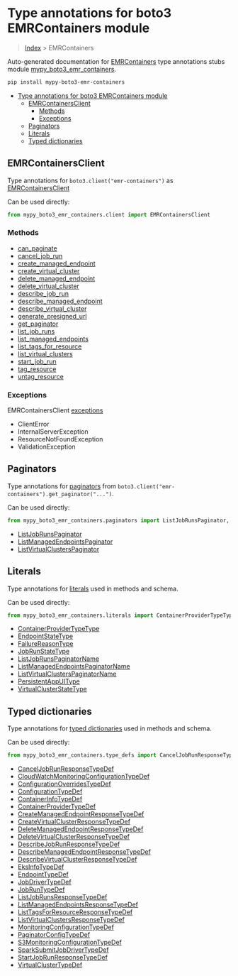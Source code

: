 # Type annotations for boto3 EMRContainers module

> [Index](..) > EMRContainers

Auto-generated documentation for
[EMRContainers](https://boto3.amazonaws.com/v1/documentation/api/1.17.78/reference/services/emr-containers.html#EMRContainers)
type annotations stubs module
[mypy_boto3_emr_containers](https://pypi.org/project/mypy-boto3-emr-containers/).

```bash
pip install mypy-boto3-emr-containers
```

- [Type annotations for boto3 EMRContainers module](#type-annotations-for-boto3-emrcontainers-module)
  - [EMRContainersClient](#emrcontainersclient)
    - [Methods](#methods)
    - [Exceptions](#exceptions)
  - [Paginators](#paginators)
  - [Literals](#literals)
  - [Typed dictionaries](#typed-dictionaries)

## EMRContainersClient

Type annotations for `boto3.client("emr-containers")` as
[EMRContainersClient](./client.md)

Can be used directly:

```python
from mypy_boto3_emr_containers.client import EMRContainersClient
```

### Methods

- [can_paginate](./client.md#can_paginate)
- [cancel_job_run](./client.md#cancel_job_run)
- [create_managed_endpoint](./client.md#create_managed_endpoint)
- [create_virtual_cluster](./client.md#create_virtual_cluster)
- [delete_managed_endpoint](./client.md#delete_managed_endpoint)
- [delete_virtual_cluster](./client.md#delete_virtual_cluster)
- [describe_job_run](./client.md#describe_job_run)
- [describe_managed_endpoint](./client.md#describe_managed_endpoint)
- [describe_virtual_cluster](./client.md#describe_virtual_cluster)
- [generate_presigned_url](./client.md#generate_presigned_url)
- [get_paginator](./client.md#get_paginator)
- [list_job_runs](./client.md#list_job_runs)
- [list_managed_endpoints](./client.md#list_managed_endpoints)
- [list_tags_for_resource](./client.md#list_tags_for_resource)
- [list_virtual_clusters](./client.md#list_virtual_clusters)
- [start_job_run](./client.md#start_job_run)
- [tag_resource](./client.md#tag_resource)
- [untag_resource](./client.md#untag_resource)

### Exceptions

EMRContainersClient [exceptions](./client.md#exceptions)

- ClientError
- InternalServerException
- ResourceNotFoundException
- ValidationException

## Paginators

Type annotations for [paginators](./paginators.md) from
`boto3.client("emr-containers").get_paginator("...")`.

Can be used directly:

```python
from mypy_boto3_emr_containers.paginators import ListJobRunsPaginator, ...
```

- [ListJobRunsPaginator](./paginators.md#listjobrunspaginator)
- [ListManagedEndpointsPaginator](./paginators.md#listmanagedendpointspaginator)
- [ListVirtualClustersPaginator](./paginators.md#listvirtualclusterspaginator)

## Literals

Type annotations for [literals](./literals.md) used in methods and schema.

Can be used directly:

```python
from mypy_boto3_emr_containers.literals import ContainerProviderTypeType, ...
```

- [ContainerProviderTypeType](./literals.md#containerprovidertypetype)
- [EndpointStateType](./literals.md#endpointstatetype)
- [FailureReasonType](./literals.md#failurereasontype)
- [JobRunStateType](./literals.md#jobrunstatetype)
- [ListJobRunsPaginatorName](./literals.md#listjobrunspaginatorname)
- [ListManagedEndpointsPaginatorName](./literals.md#listmanagedendpointspaginatorname)
- [ListVirtualClustersPaginatorName](./literals.md#listvirtualclusterspaginatorname)
- [PersistentAppUIType](./literals.md#persistentappuitype)
- [VirtualClusterStateType](./literals.md#virtualclusterstatetype)

## Typed dictionaries

Type annotations for [typed dictionaries](./type_defs.md) used in methods and
schema.

Can be used directly:

```python
from mypy_boto3_emr_containers.type_defs import CancelJobRunResponseTypeDef, ...
```

- [CancelJobRunResponseTypeDef](./type_defs.md#canceljobrunresponsetypedef)
- [CloudWatchMonitoringConfigurationTypeDef](./type_defs.md#cloudwatchmonitoringconfigurationtypedef)
- [ConfigurationOverridesTypeDef](./type_defs.md#configurationoverridestypedef)
- [ConfigurationTypeDef](./type_defs.md#configurationtypedef)
- [ContainerInfoTypeDef](./type_defs.md#containerinfotypedef)
- [ContainerProviderTypeDef](./type_defs.md#containerprovidertypedef)
- [CreateManagedEndpointResponseTypeDef](./type_defs.md#createmanagedendpointresponsetypedef)
- [CreateVirtualClusterResponseTypeDef](./type_defs.md#createvirtualclusterresponsetypedef)
- [DeleteManagedEndpointResponseTypeDef](./type_defs.md#deletemanagedendpointresponsetypedef)
- [DeleteVirtualClusterResponseTypeDef](./type_defs.md#deletevirtualclusterresponsetypedef)
- [DescribeJobRunResponseTypeDef](./type_defs.md#describejobrunresponsetypedef)
- [DescribeManagedEndpointResponseTypeDef](./type_defs.md#describemanagedendpointresponsetypedef)
- [DescribeVirtualClusterResponseTypeDef](./type_defs.md#describevirtualclusterresponsetypedef)
- [EksInfoTypeDef](./type_defs.md#eksinfotypedef)
- [EndpointTypeDef](./type_defs.md#endpointtypedef)
- [JobDriverTypeDef](./type_defs.md#jobdrivertypedef)
- [JobRunTypeDef](./type_defs.md#jobruntypedef)
- [ListJobRunsResponseTypeDef](./type_defs.md#listjobrunsresponsetypedef)
- [ListManagedEndpointsResponseTypeDef](./type_defs.md#listmanagedendpointsresponsetypedef)
- [ListTagsForResourceResponseTypeDef](./type_defs.md#listtagsforresourceresponsetypedef)
- [ListVirtualClustersResponseTypeDef](./type_defs.md#listvirtualclustersresponsetypedef)
- [MonitoringConfigurationTypeDef](./type_defs.md#monitoringconfigurationtypedef)
- [PaginatorConfigTypeDef](./type_defs.md#paginatorconfigtypedef)
- [S3MonitoringConfigurationTypeDef](./type_defs.md#s3monitoringconfigurationtypedef)
- [SparkSubmitJobDriverTypeDef](./type_defs.md#sparksubmitjobdrivertypedef)
- [StartJobRunResponseTypeDef](./type_defs.md#startjobrunresponsetypedef)
- [VirtualClusterTypeDef](./type_defs.md#virtualclustertypedef)
